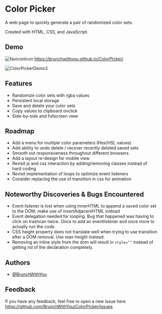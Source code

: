 
# Color Picker

A web page to quickly generate a pair of randomized color sets.

Created with HTML, CSS, and JavaScript.


## Demo
![faviconIcon](https://user-images.githubusercontent.com/84001929/209029493-b71ceffb-c97b-468c-bf5a-19792b355784.png)
https://brunchwithyou.github.io/ColorPicker/

![ColorPickerDemo3](https://user-images.githubusercontent.com/84001929/209036713-79d64c15-c814-4ca0-809f-58d072a42f71.gif)


## Features

- Randomize color sets with rgba values
- Persistent local storage
- Save and delete your color sets
- Copy values to clipboard onclick
- Side-by-side and fullscreen view


## Roadmap

- Add a menu for multiple color parameters (Hex/HSL values)
- Add ability to undo delete / recover recently deleted saved sets
- Smooth out responsiveness throughout different browsers
- Add a layout re-design for mobile view
- Revisit js and css interaction by adding/removing classes instead of hard coding
- Revisit implementation of loops to optimize event listeners
- Consider replacing the use of transition in css for animation


## Noteworthy Discoveries & Bugs Encountered
- Event listener is lost when using innerHTML to append a saved color set to the DOM, make use of insertAdjacentHTML instead
- Event delegation needed for looping. Bug that happened was having to click on trashcan twice. Once to add an eventlistener and once more to actually run the code.
- CSS height property does not translate well when trying to use transition after a DOM removal. Use max-height instead.
- Removing an inline style from the dom will result in `style=""` instead of getting rid of the declaration completely.


## Authors

- [@BrunchWithYou](https://www.github.com/BrunchWithYou)


## Feedback

If you have any feedback, feel free to open a new issue here https://github.com/BrunchWithYou/ColorPicker/issues

